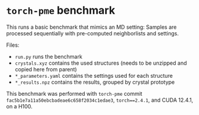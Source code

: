 # `torch-pme` benchmark

This runs a basic benchmark that mimics an MD setting: Samples are processed sequentially with pre-computed neighborlists and settings. 

Files:

- `run.py` runs the benchmark
- `crystals.xyz` contains the used structures (needs to be unzipped and copied here from parent)
- `*_parameters.yaml` contains the settings used for each structure
- `*_results.npz` contains the results, grouped by crystal prototype

This benchmark was performed with `torch-pme` commit `fac5b1e7a11a50ebcbadeae6c658f2034c1edae3`, `torch==2.4.1`, and CUDA 12.4.1, on a H100.
